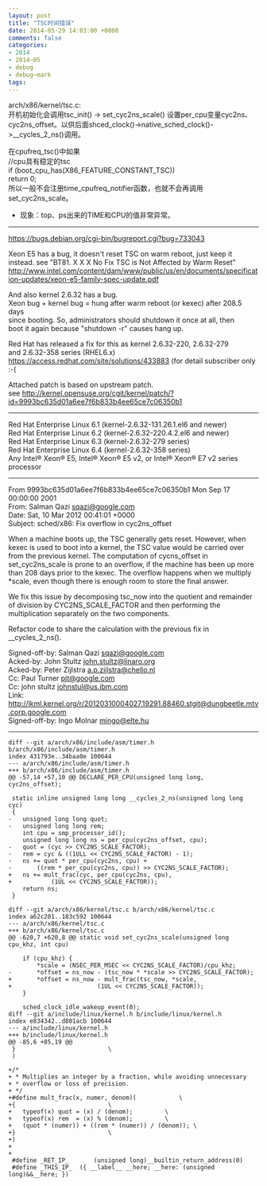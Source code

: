 ```yaml
---
layout: post
title: "TSC时间错误"
date: 2014-05-29 14:03:00 +0800
comments: false
categories:
- 2014
- 2014~05
- debug
- debug~mark
tags:
---
```

arch/x86/kernel/tsc.c:  
  开机初始化会调用tsc_init() -> set_cyc2ns_scale() 设置per_cpu变量cyc2ns、cyc2ns_offset。以供后面shced_clock()->native_sched_clock()->__cycles_2_ns()调用。

在cpufreq_tsc()中如果  
   //cpu具有稳定的tsc   
    if (boot_cpu_has(X86_FEATURE_CONSTANT_TSC))   
        return 0;  
  所以一般不会注册time_cpufreq_notifier函数，也就不会再调用set_cyc2ns_scale。  

* 现象：top、ps出来的TIME和CPU的值非常异常。

-------------

https://bugs.debian.org/cgi-bin/bugreport.cgi?bug=733043

Xeon E5 has a bug, it doesn't reset TSC on warm reboot, just keep it instead.
 see "BT81. X X X No Fix TSC is Not Affected by Warm Reset" http://www.intel.com/content/dam/www/public/us/en/documents/specification-updates/xeon-e5-family-spec-update.pdf  

 And also kernel 2.6.32 has a bug.  
 Xeon bug + kernel bug = hung after warm reboot (or kexec) after 208.5 days  
 since booting. So, administrators should shutdown it once at all, then  
 boot it again because "shutdown -r" causes hang up. 

 Red Hat has released a fix for this as kernel 2.6.32-220, 2.6.32-279  
 and 2.6.32-358 series (RHEL6.x) https://access.redhat.com/site/solutions/433883 (for detail subscriber only :-(  

 Attached patch is based on upstream patch.  
 see http://kernel.opensuse.org/cgit/kernel/patch/?id=9993bc635d01a6ee7f6b833b4ee65ce7c06350b1



--------

  Red Hat Enterprise Linux 6.1 (kernel-2.6.32-131.26.1.el6 and newer)  
  Red Hat Enterprise Linux 6.2 (kernel-2.6.32-220.4.2.el6 and newer)  
  Red Hat Enterprise Linux 6.3 (kernel-2.6.32-279 series)  
  Red Hat Enterprise Linux 6.4 (kernel-2.6.32-358 series)  
  Any Intel® Xeon® E5, Intel® Xeon® E5 v2, or Intel® Xeon® E7 v2 series processor  

-------

From 9993bc635d01a6ee7f6b833b4ee65ce7c06350b1 Mon Sep 17 00:00:00 2001  
From: Salman Qazi <sqazi@google.com>  
Date: Sat, 10 Mar 2012 00:41:01 +0000  
Subject: sched/x86: Fix overflow in cyc2ns_offset  

When a machine boots up, the TSC generally gets reset.  However,
when kexec is used to boot into a kernel, the TSC value would be
carried over from the previous kernel.  The computation of
cycns_offset in set_cyc2ns_scale is prone to an overflow, if the
machine has been up more than 208 days prior to the kexec.  The
overflow happens when we multiply *scale, even though there is
enough room to store the final answer.

We fix this issue by decomposing tsc_now into the quotient and
remainder of division by CYC2NS_SCALE_FACTOR and then performing
the multiplication separately on the two components.

Refactor code to share the calculation with the previous
fix in __cycles_2_ns().

Signed-off-by: Salman Qazi <sqazi@google.com>  
Acked-by: John Stultz <john.stultz@linaro.org>  
Acked-by: Peter Zijlstra <a.p.zijlstra@chello.nl>  
Cc: Paul Turner <pjt@google.com>  
Cc: john stultz <johnstul@us.ibm.com>  
Link: http://lkml.kernel.org/r/20120310004027.19291.88460.stgit@dungbeetle.mtv.corp.google.com  
Signed-off-by: Ingo Molnar <mingo@elte.hu>  

-------

```
diff --git a/arch/x86/include/asm/timer.h b/arch/x86/include/asm/timer.h
index 431793e..34baa0e 100644
--- a/arch/x86/include/asm/timer.h
+++ b/arch/x86/include/asm/timer.h
@@ -57,14 +57,10 @@ DECLARE_PER_CPU(unsigned long long, cyc2ns_offset);
 
 static inline unsigned long long __cycles_2_ns(unsigned long long cyc)
 {
-	unsigned long long quot;
-	unsigned long long rem;
 	int cpu = smp_processor_id();
 	unsigned long long ns = per_cpu(cyc2ns_offset, cpu);
-	quot = (cyc >> CYC2NS_SCALE_FACTOR);
-	rem = cyc & ((1ULL << CYC2NS_SCALE_FACTOR) - 1);
-	ns += quot * per_cpu(cyc2ns, cpu) +
-		((rem * per_cpu(cyc2ns, cpu)) >> CYC2NS_SCALE_FACTOR);
+	ns += mult_frac(cyc, per_cpu(cyc2ns, cpu),
+			(1UL << CYC2NS_SCALE_FACTOR));
 	return ns;
 }
 
diff --git a/arch/x86/kernel/tsc.c b/arch/x86/kernel/tsc.c
index a62c201..183c592 100644
--- a/arch/x86/kernel/tsc.c
+++ b/arch/x86/kernel/tsc.c
@@ -620,7 +620,8 @@ static void set_cyc2ns_scale(unsigned long cpu_khz, int cpu)
 
 	if (cpu_khz) {
 		*scale = (NSEC_PER_MSEC << CYC2NS_SCALE_FACTOR)/cpu_khz;
-		*offset = ns_now - (tsc_now * *scale >> CYC2NS_SCALE_FACTOR);
+		*offset = ns_now - mult_frac(tsc_now, *scale,
+					     (1UL << CYC2NS_SCALE_FACTOR));
 	}
 
 	sched_clock_idle_wakeup_event(0);
diff --git a/include/linux/kernel.h b/include/linux/kernel.h
index e834342..d801acb 100644
--- a/include/linux/kernel.h
+++ b/include/linux/kernel.h
@@ -85,6 +85,19 @@
 }							\
 )
 
+/*
+ * Multiplies an integer by a fraction, while avoiding unnecessary
+ * overflow or loss of precision.
+ */
+#define mult_frac(x, numer, denom)(			\
+{							\
+	typeof(x) quot = (x) / (denom);			\
+	typeof(x) rem  = (x) % (denom);			\
+	(quot * (numer)) + ((rem * (numer)) / (denom));	\
+}							\
+)
+
+
 #define _RET_IP_		(unsigned long)__builtin_return_address(0)
 #define _THIS_IP_  ({ __label__ __here; __here: (unsigned long)&&__here; }) 
```

